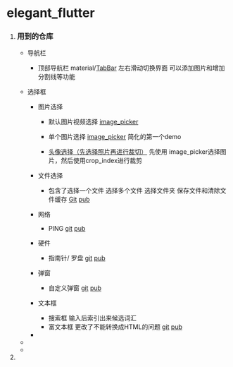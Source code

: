 # elegant_flutter

1. ### 用到的仓库

   - 导航栏

     - 顶部导航栏  material/[TabBar](https://flutter.dev/docs/cookbook/design/tabs)  左右滑动切换界面 可以添加图片和增加分割线等功能  

   - 选择框

     - 图片选择

       - 默认图片视频选择 [image_picker](https://github.com/flutter/plugins/tree/master/packages/image_picker/image_picker)

       - 单个图片选择  [image_picker](https://github.com/flutter/plugins/tree/master/packages/image_picker/image_picker)  简化的第一个demo
       - [头像选择（先选择照片再进行裁切）](https://github.com/godaangel/flutter_crop_box)  先使用 image_picker选择图片，然后使用crop_index进行裁剪 
     - 文件选择  
       - 包含了选择一个文件 选择多个文件 选择文件夹 保存文件和清除文件缓存  [Git](https://github.com/miguelpruivo/flutter_file_picker)   [pub](https://pub.dev/packages/file_picker)
     - 网络
       - PING [git](https://github.com/point-source/dart_ping) [pub](https://pub.dev/packages/dart_ping)
     - 硬件
       - 指南针/ 罗盘    [git](https://github.com/hemanthrajv/flutter_compass)  [pub](https://pub.dev/packages/flutter_compass)

     - 弹窗 
       - 自定义弹窗  [git](https://github.com/YYFlutter/flutter-custom-dialog)    [pub](https://pub.dev/packages/flutter_custom_dialog)

     - 文本框
       - 搜索框 输入后索引出来候选词汇
       - 富文本框  更改了不能转换成HTML的问题  [git](https://github.com/memspace/zefyr)   [pub](https://pub.dev/packages/zefyr)
     - 

   - 

   - 

2. 